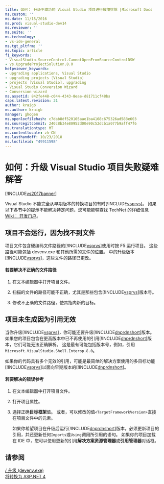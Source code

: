 ```yaml
---
title: 如何： 升级不成功的 Visual Studio 项目进行故障排除 |Microsoft Docs
ms.custom: ''
ms.date: 11/15/2016
ms.prod: visual-studio-dev14
ms.reviewer: ''
ms.suite: ''
ms.technology:
- vs-ide-general
ms.tgt_pltfrm: ''
ms.topic: article
f1_keywords:
- VisualStudio.SourceControl.CannotOpenFromSourceControlDSW
- vs.UpgradeProjectSolution.8.0
helpviewer_keywords:
- upgrading applications, Visual Studio
- upgrading projects [Visual Studio]
- projects [Visual Studio], upgrading
- Visual Studio Conversion Wizard
- Conversion wizard
ms.assetid: 842fe448-c044-4343-8eae-d81711cf48ba
caps.latest.revision: 31
author: kraigb
ms.author: kraigb
manager: ghogen
ms.openlocfilehash: c7dab8df520105aae1ba4168c675326ad588e603
ms.sourcegitcommit: 240c8b34e80952d00e90c52dcb1a077b9aff47f6
ms.translationtype: MT
ms.contentlocale: zh-CN
ms.lasthandoff: 10/23/2018
ms.locfileid: "49911598"
---
```

# <a name="how-to-troubleshoot-unsuccessful-visual-studio-project-upgrades"></a>如何：升级 Visual Studio 项目失败疑难解答
[!INCLUDE[vs2017banner](../includes/vs2017banner.md)]

Visual Studio 不能完全从早期版本的转换项目的有时[!INCLUDE[vsprvs](../includes/vsprvs-md.md)]。 如果以下各节中的提示不能解决特定问题，您可能能够查找 TechNet 的详细信息[Wiki： 开发门户](http://go.microsoft.com/fwlink/?LinkId=254808)。  
  
## <a name="the-project-does-not-run-because-files-are-not-found"></a>项目不会运行，因为找不到文件  
 项目文件包含硬编码文件路径的[!INCLUDE[vsprvs](../includes/vsprvs-md.md)]使用时按 F5 运行项目。 这些路径可能包括 devenv.exe 和其他所需的文件的位置。 中的升级版本[!INCLUDE[vsprvs](../includes/vsprvs-md.md)]，这些文件的路径已更改。  
  
#### <a name="to-resolve-incorrect-file-paths"></a>若要解决不正确的文件路径  
  
1.  在文本编辑器中打开项目文件。  
  
2.  扫描的文件的路径可能不正确，尤其是那些包含[!INCLUDE[vsprvs](../includes/vsprvs-md.md)]版本号。  
  
3.  修改不正确的文件路径，使其指向新的目标。  
  
## <a name="the-project-does-not-build-because-references-are-not-valid"></a>项目未生成因为引用无效  
 当你升级[!INCLUDE[vsprvs](../includes/vsprvs-md.md)]，你可能还要升级[!INCLUDE[dnprdnshort](../includes/dnprdnshort-md.md)]版本。 如果您的项目包含在更高版本中已不再使用的引用[!INCLUDE[dnprdnshort](../includes/dnprdnshort-md.md)]版本，它们可能无法正确解析。 这是最有可能包括版本号，例如，引用`Microsoft.VisualStudio.Shell.Interop.8.0`。  
  
 如果你的代码具有多个无效的引用，可能是最简单的解决方案使用的多目标功能[!INCLUDE[vsprvs](../includes/vsprvs-md.md)]以面向早期版本的[!INCLUDE[dnprdnshort](../includes/dnprdnshort-md.md)]。  
  
#### <a name="to-resolve-incorrect-references"></a>若要解决的错误参考  
  
1. 在文本编辑器中打开项目文件。  
  
2. 打开项目属性。  
  
3. 选择正确**目标框架**值。 或者，可以修改的值`<TargetFrameworkVersion>`直接在项目文件中的元素。  
  
   如果你希望项目在升级后运行[!INCLUDE[dnprdnshort](../includes/dnprdnshort-md.md)]版本，必须更新项目的引用，并还更新任何`Imports`或`Using`调用所引用的语句。 如果你的项目加载在 IDE 中，您可以使用更新的引用**解决方案资源管理器**或**引用管理器**对话框。  
  
## <a name="see-also"></a>请参阅  
 [/ 升级 (devenv.exe)](../ide/reference/upgrade-devenv-exe.md)   
 [将转换为 ASP.NET 4](http://msdn.microsoft.com/library/790147c6-36c1-41b5-a52d-30b9ccd2bd10)

